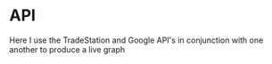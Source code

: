 # API
Here I use the TradeStation and Google API's in conjunction with one another to produce a live graph
